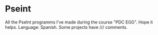 # Pseint 

All the PseInt programms I've made during the course "PDC EGG". Hope it helps.
Language: Spanish. Some projects have /// comments.
